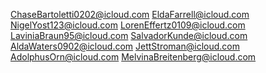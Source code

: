 ChaseBartoletti0202@icloud.com
EldaFarrell@icloud.com
NigelYost123@icloud.com
LorenEffertz0109@icloud.com
LaviniaBraun95@icloud.com
SalvadorKunde@icloud.com
AldaWaters0902@icloud.com
JettStroman@icloud.com
AdolphusOrn@icloud.com
MelvinaBreitenberg@icloud.com
